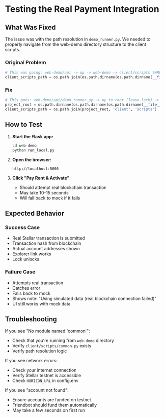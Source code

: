 # Testing the Real Payment Integration

## What Was Fixed

The issue was with the path resolution in `demo_runner.py`. We needed to properly navigate from the web-demo directory structure to the client scripts.

### Original Problem
```python
# This was going: web-demo/api -> up -> web-demo -> client/scripts (WRONG)
client_scripts_path = os.path.join(os.path.dirname(os.path.dirname(__file__)), 'client', 'scripts')
```

### Fix
```python
# This goes: web-demo/api/demo_runner.py -> up to root (lease-lock) -> client/scripts
project_root = os.path.dirname(os.path.dirname(os.path.dirname(__file__)))
client_scripts_path = os.path.join(project_root, 'client', 'scripts')
```

## How to Test

1. **Start the Flask app:**
   ```bash
   cd web-demo
   python run_local.py
   ```

2. **Open the browser:**
   ```
   http://localhost:5000
   ```

3. **Click "Pay Rent & Activate"**
   - Should attempt real blockchain transaction
   - May take 10-15 seconds
   - Will fall back to mock if it fails

## Expected Behavior

### Success Case
- Real Stellar transaction is submitted
- Transaction hash from blockchain
- Actual account addresses shown
- Explorer link works
- Lock unlocks

### Failure Case
- Attempts real transaction
- Catches error
- Falls back to mock
- Shows note: "Using simulated data (real blockchain connection failed)"
- UI still works with mock data

## Troubleshooting

If you see "No module named 'common'":
- Check that you're running from `web-demo` directory
- Verify `client/scripts/common.py` exists
- Verify path resolution logic

If you see network errors:
- Check your internet connection
- Verify Stellar testnet is accessible
- Check `HORIZON_URL` in config.env

If you see "account not found":
- Ensure accounts are funded on testnet
- Friendbot should fund them automatically
- May take a few seconds on first run

